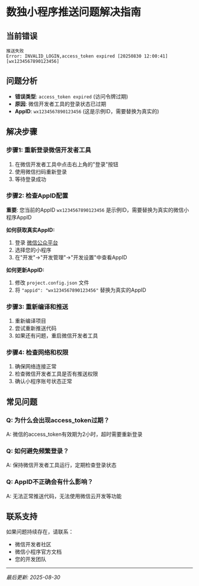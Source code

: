 # 数独小程序推送问题解决指南

## 当前错误
```
推送失败
Error: INVALID_LOGIN,access_token expired [20250830 12:00:41][wx1234567890123456]
```

## 问题分析
- **错误类型**: `access_token expired` (访问令牌过期)
- **原因**: 微信开发者工具的登录状态已过期
- **AppID**: `wx1234567890123456` (这是示例ID，需要替换为真实的)

## 解决步骤

### 步骤1: 重新登录微信开发者工具
1. 在微信开发者工具中点击右上角的"登录"按钮
2. 使用微信扫码重新登录
3. 等待登录成功

### 步骤2: 检查AppID配置
**重要**: 您当前的AppID `wx1234567890123456` 是示例ID，需要替换为真实的微信小程序AppID

**如何获取真实AppID:**
1. 登录 [微信公众平台](https://mp.weixin.qq.com/)
2. 选择您的小程序
3. 在"开发"→"开发管理"→"开发设置"中查看AppID

**如何更新AppID:**
1. 修改 `project.config.json` 文件
2. 将 `"appid": "wx1234567890123456"` 替换为真实的AppID

### 步骤3: 重新编译和推送
1. 重新编译项目
2. 尝试重新推送代码
3. 如果还有问题，重启微信开发者工具

### 步骤4: 检查网络和权限
1. 确保网络连接正常
2. 检查微信开发者工具是否有推送权限
3. 确认小程序账号状态正常

## 常见问题

### Q: 为什么会出现access_token过期？
A: 微信的access_token有效期为2小时，超时需要重新登录

### Q: 如何避免频繁登录？
A: 保持微信开发者工具运行，定期检查登录状态

### Q: AppID不正确会有什么影响？
A: 无法正常推送代码，无法使用微信云开发等功能

## 联系支持
如果问题持续存在，请联系：
- 微信开发者社区
- 微信小程序官方文档
- 您的开发团队

---
*最后更新: 2025-08-30*




